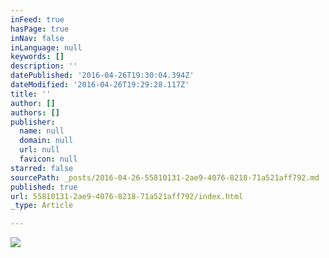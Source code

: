 ```yaml
---
inFeed: true
hasPage: true
inNav: false
inLanguage: null
keywords: []
description: ''
datePublished: '2016-04-26T19:30:04.394Z'
dateModified: '2016-04-26T19:29:28.117Z'
title: ''
author: []
authors: []
publisher:
  name: null
  domain: null
  url: null
  favicon: null
starred: false
sourcePath: _posts/2016-04-26-55810131-2ae9-4076-8218-71a521aff792.md
published: true
url: 55810131-2ae9-4076-8218-71a521aff792/index.html
_type: Article

---
```

![](https://the-grid-user-content.s3-us-west-2.amazonaws.com/34fa909b-0863-4d49-b60a-4e6dd9e391d6.jpg)